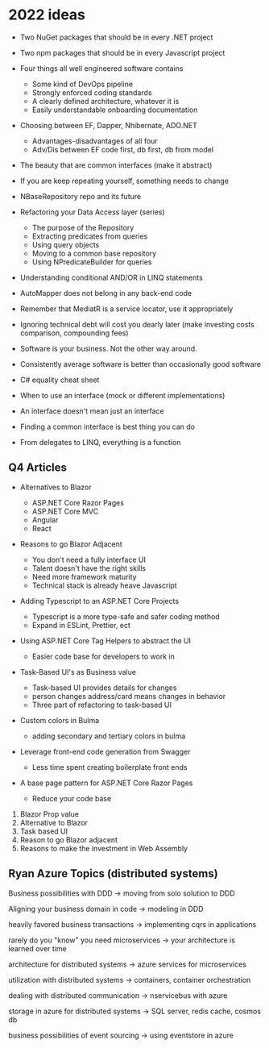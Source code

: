 # 2022 ideas

* Two NuGet packages that should be in every .NET project

* Two npm packages that should be in every Javascript project

* Four things all well engineered software contains

    * Some kind of DevOps pipeline
    * Strongly enforced coding standards
    * A clearly defined architecture, whatever it is
    * Easily understandable onboarding documentation

* Choosing between EF, Dapper, Nhibernate, ADO.NET
    * Advantages-disadvantages of all four
    * Adv/Dis between EF code first, db first, db from model

* The beauty that are common interfaces (make it abstract)

* If you are keep repeating yourself, something needs to change

* NBaseRepository repo and its future

* Refactoring your Data Access layer (series)
    * The purpose of the Repository
    * Extracting predicates from queries
    * Using query objects
    * Moving to a common base repository
    * Using NPredicateBuilder for queries

* Understanding conditional AND/OR in LINQ statements

* AutoMapper does not belong in any back-end code

* Remember that MediatR is a service locator, use it appropriately

* Ignoring technical debt will cost you dearly later (make investing costs comparison, compounding fees)

* Software is your business. Not the other way around.

* Consistently average software is better than occasionally good software

* C# equality cheat sheet

* When to use an interface (mock or different implementations)

* An interface doesn't mean just an interface

* Finding a common interface is best thing you can do

* From delegates to LINQ, everything is a function

## Q4 Articles

* Alternatives to Blazor
    * ASP.NET Core Razor Pages
    * ASP.NET Core MVC
    * Angular
    * React

* Reasons to go Blazor Adjacent
    * You don't need a fully interface UI
    * Talent doesn't have the right skills
    * Need more framework maturity
    * Technical stack is already heave Javascript

* Adding Typescript to an ASP.NET Core Projects
    * Typescript is a more type-safe and safer coding method
    * Expand in ESLint, Prettier, ect

* Using ASP.NET Core Tag Helpers to abstract the UI
    * Easier code base for developers to work in

* Task-Based UI's as Business value
    * Task-based UI provides details for changes
    * person changes address/card means changes in behavior
    * Three part of refactoring to task-based UI

* Custom colors in Bulma
    * adding secondary and tertiary colors in bulma

* Leverage front-end code generation from Swagger
    * Less time spent creating boilerplate front ends

* A base page pattern for ASP.NET Core Razor Pages
    * Reduce your code base

1) Blazor Prop value
2) Alternative to Blazor
3) Task based UI
4) Reason to go Blazor adjacent
5) Reasons to make the investment in Web Assembly

## Ryan Azure Topics (distributed systems)

Business possibilities with DDD -> moving from solo solution to DDD

Aligning your business domain in code -> modeling in DDD

heavily favored business transactions -> implementing cqrs in applications

rarely do you "know" you need microservices -> your architecture is learned over time

architecture for distributed systems -> azure services for microservices

utilization with distributed systems -> containers, container orchestration

dealing with distributed communication -> nservicebus with azure

storage in azure for distributed systems -> SQL server, redis cache, cosmos db

business possibilities of event sourcing -> using eventstore in azure
